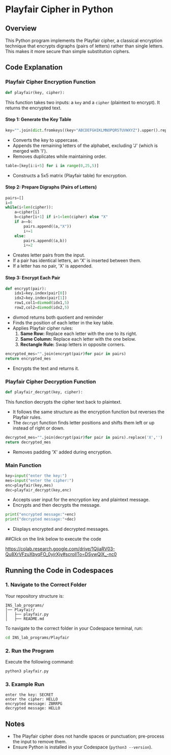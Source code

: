 # Playfair Cipher in Python

## Overview

This Python program implements the Playfair cipher, a classical encryption technique that encrypts digraphs (pairs of letters) rather than single letters. This makes it more secure than simple substitution ciphers.

## Code Explanation

### Playfair Cipher Encryption Function

```python
def playfair(key, cipher):
```

This function takes two inputs: a `key` and a `cipher` (plaintext to encrypt). It returns the encrypted text.

#### Step 1: Generate the Key Table

```python
key="".join(dict.fromkeys((key+"ABCDEFGHIKLMNOPQRSTUVWXYZ").upper().replace("J","")))
```

- Converts the key to uppercase.
- Appends the remaining letters of the alphabet, excluding 'J' (which is merged with 'I').
- Removes duplicates while maintaining order.

```python
table=[key[i:i+5] for i in range(0,25,5)]
```

- Constructs a 5x5 matrix (Playfair table) for encryption.

#### Step 2: Prepare Digraphs (Pairs of Letters)

```python
pairs=[]
i=0
while(i<len(cipher)):
    a=cipher[i]
    b=cipher[i+1] if i+1<len(cipher) else "X"
    if a==b:
        pairs.append((a,"X"))
        i+=1
    else:
        pairs.append((a,b))
        i+=2
```

- Creates letter pairs from the input.
- If a pair has identical letters, an 'X' is inserted between them.
- If a letter has no pair, 'X' is appended.

#### Step 3: Encrypt Each Pair

```python
def encrypt(pair):
    idx1=key.index(pair[0])
    idx2=key.index(pair[1])
    row1,col1=divmod(idx1,5)
    row2,col2=divmod(idx2,5)
```

- divmod returns both quotient and reminder
- Finds the position of each letter in the key table.
- Applies Playfair cipher rules:
  1. **Same Row:** Replace each letter with the one to its right.
  2. **Same Column:** Replace each letter with the one below.
  3. **Rectangle Rule:** Swap letters in opposite corners.

```python
encrypted_mes="".join(encrypt(pair)for pair in pairs)
return encrypted_mes
```

- Encrypts the text and returns it.

### Playfair Cipher Decryption Function

```python
def playfair_decrypt(key, cipher):
```

This function decrypts the cipher text back to plaintext.

- It follows the same structure as the encryption function but reverses the Playfair rules.
- The `decrypt` function finds letter positions and shifts them left or up instead of right or down.

```python
decrypted_mes="".join(decrypt(pair)for pair in pairs).replace('X','')
return decrypted_mes
```

- Removes padding 'X' added during encryption.

### Main Function

```python
key=input("enter the key:")
mes=input("enter the cipher:")
enc=playfair(key,mes)
dec=playfair_decrypt(key,enc)
```

- Accepts user input for the encryption key and plaintext message.
- Encrypts and then decrypts the message.

```python
print("encrypted message:"+enc)
print("decrypted message:"+dec)
```

- Displays encrypted and decrypted messages.

##Click on the link below to execute the code

[https://colab.research.google.com/drive/1QjiaRV03-Qu8XrVFzuXbyqFO_0yjrXjy#scrollTo=DSywQlX_-nc0
](https://colab.research.google.com/drive/1QjiaRV03-Qu8XrVFzuXbyqFO_0yjrXjy?usp=sharing)
## Running the Code in Codespaces

### 1. Navigate to the Correct Folder

Your repository structure is:

```
INS_lab_programs/
│── Playfair/
│   ├── playfair.py
│   ├── README.md
```

To navigate to the correct folder in your Codespace terminal, run:

```sh
cd INS_lab_programs/Playfair
```

### 2. Run the Program

Execute the following command:

```sh
python3 playfair.py
```

### 3. Example Run

```
enter the key: SECRET
enter the cipher: HELLO
encrypted message: ZBRRPG
decrypted message: HELLO
```

## Notes

- The Playfair cipher does not handle spaces or punctuation; pre-process the input to remove them.
- Ensure Python is installed in your Codespace (`python3 --version`).



